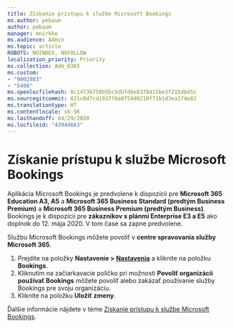```yaml
---
title: Získanie prístupu k službe Microsoft Bookings
ms.author: pebaum
author: pebaum
manager: mnirkhe
ms.audience: Admin
ms.topic: article
ROBOTS: NOINDEX, NOFOLLOW
localization_priority: Priority
ms.collection: Adm_O365
ms.custom:
- "9002883"
- "5498"
ms.openlocfilehash: 8c14736758b5bc5dbfd6e8378415be3f215db45c
ms.sourcegitcommit: 821c0d7cd1937f0a8f54d0210f71b1d3ea374e82
ms.translationtype: HT
ms.contentlocale: sk-SK
ms.lasthandoff: 04/29/2020
ms.locfileid: "43944663"
---
```

# <a name="get-access-to-microsoft-bookings"></a>Získanie prístupu k službe Microsoft Bookings

Aplikácia Microsoft Bookings je predvolene k dispozícii pre **Microsoft 365 Education A3, A5** a **Microsoft 365 Business Standard (predtým Business Premium)** a **Microsoft 365 Business Premium (predtým Business)**. Bookings je k dispozícii pre **zákazníkov s plánmi Enterprise E3 a E5** ako doplnok do 12. mája 2020. V tom čase sa zapne predvolene.

Službu Microsoft Bookings môžete povoliť v **centre spravovania služby Microsoft 365**.

1. Prejdite na položky **Nastavenie > [Nastavenia](https://admin.microsoft.com/Adminportal/Home?source=applauncher#/Settings/Services)** a kliknite na položku **Bookings**.
2. Kliknutím na začiarkavacie políčko pri možnosti **Povoliť organizácii používať Bookings** môžete povoliť alebo zakázať používanie služby Bookings pre svoju organizáciu.
3. Kliknite na položku **Uložiť zmeny**.

Ďalšie informácie nájdete v téme [Získanie prístupu k službe Microsoft Bookings](https://support.microsoft.com/sk-SK/office/get-access-to-microsoft-bookings-5382dc07-aaa5-45c9-8767-502333b214ce).
